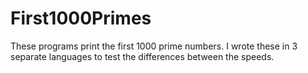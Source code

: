 # First1000Primes

These programs print the first 1000 prime numbers. I wrote these in 3 separate languages to test the differences between the speeds. 
